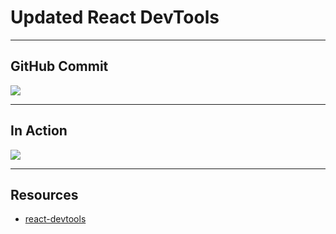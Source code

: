 # Updated React DevTools

------

## GitHub Commit

<!-- .slide: data-title="React DevTools" -->

![](./img/react-devtools-github.png)

------

## In Action

<!-- .slide: data-title="React DevTools" -->

![](./img/react-devtools-in-action.png)

------

## Resources

<!-- .slide: data-title="React DevTools" data-state="resources" -->

* [react-devtools](https://github.com/facebook/react-devtools)
